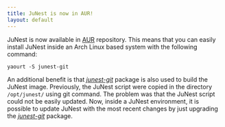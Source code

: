 ```yaml
---
title: JuNest is now in AUR!
layout: default
---
```


JuNest is now available in
[AUR](https://wiki.archlinux.org/index.php/Arch_User_Repository) repository.
This means that you can easily install JuNest inside an Arch Linux based
system with the following command:

    yaourt -S junest-git
<!--more-->

An additional benefit is that
[_junest-git_](https://aur.archlinux.org/packages/junest-git/) package is also used to build
the JuNest image. Previously, the JuNest script were copied in the directory
`/opt/junest/` using git command. The problem was that the JuNest script could
not be easily updated. Now, inside a JuNest environment, it is possible
to update JuNest with the most recent changes by just upgrading the
[_junest-git_](https://aur.archlinux.org/packages/junest-git/) package.
